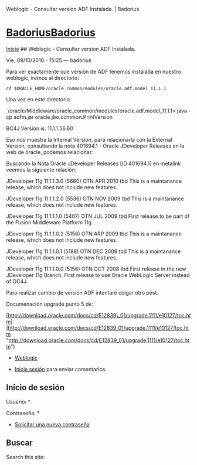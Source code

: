 





Weblogic - Consultar version ADF Instalada. | Badorius


















# [BadoriusBadorius](/ "Badorius")

 
 

[Inicio](/) ## Weblogic - Consultar version ADF Instalada.

 

Vie, 09/10/2010 - 15:25 — badorius

Para ver exactamente que versión de ADF tenemos instalada en nuestro weblogic, iremos al directorio:


 `cd $ORACLE_HOME/oracle_common/modules/oracle.adf.model_11.1.1`


Una vez en este directorio:


 `/oracle/Middleware/oracle_common/modules/oracle.adf.model_11.1.1> java -cp adfm.jar oracle.jbo.common.PrintVersion  

BC4J Version is: 11.1.1.56.60`


Eso nos muestra la Internal Version, para relacionarla con la External Version, consultando la nota 401694.1 - Oracle JDeveloper Releases en la web de oracle, podemos relacionar:


Buscando la Nota Oracle JDeveloper Releases [ID 401694.1] en metalink veemos la siguiente relación:



JDeveloper 11g 11.1.1.3.0 (5660) OTN APR 2010 tbd This is a maintanance release, which does not include new features.  

JDeveloper 11g 11.1.1.2.0 (5536) OTN NOV 2009 tbd This is a maintanance release, which does not include new features.  

JDeveloper 11g 11.1.1.1.0 (5407) OTN JUL 2009 tbd First release to be part of the Fusion Middleware Platform 11g.  

JDeveloper 11g 11.1.1.0.2 (5156) OTN ARP 2009 tbd This is a maintanance release, which does not include new features.  

JDeveloper 11g 11.1.1.0.1 (5188) OTN DEC 2008 tbd This is a maintanance release, which does not include new features.  

JDeveloper 11g 11.1.1.0.0 (5156) OTN OCT 2008 tbd First release in the new JDeveloper 11g Branch. First release to use Oracle WebLogic Server instead of OC4J.



Para realizar cambio de versión ADF intentaré colgar otro post.


Documenación upgrade punto 5 de:


[http://download.oracle.com/docs/cd/E12839\_01/upgrade.1111/e10127/toc.htm](http://download.oracle.com/docs/cd/E12839_01/upgrade.1111/e10127/toc.htm "http://download.oracle.com/docs/cd/E12839_01/upgrade.1111/e10127/toc.htm")





* [Weblogic](/?q=taxonomy/term/10)


* [Inicie sesión](/?q=user/login&destination=comment%2Freply%2F42%23comment-form) para enviar comentarios





 


## Inicio de sesión




Usuario: *



Contraseña: *



* [Solicitar una nueva contraseña](/?q=user/password "Solicita una contraseña nueva por correo electrónico.")






## Buscar





Search this site: 










 




